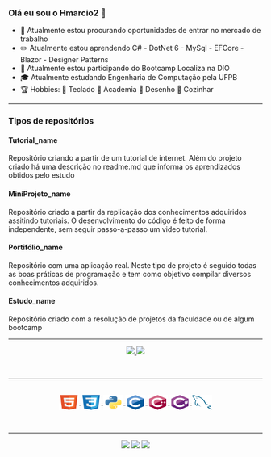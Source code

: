 ### Olá eu sou o Hmarcio2 👋

- 🔭 Atualmente estou procurando oportunidades de entrar no mercado de trabalho
- ✏️ Atualmente estou aprendendo C# - DotNet 6 - MySql - EFCore - Blazor - Designer Patterns
- 🎥 Atualmente estou participando do Bootcamp Localiza na DIO
- 🎓 Atualmente estudando Engenharia de Computação pela UFPB
- 🏆 Hobbies: 🎹 Teclado 🔩 Academia 🎨 Desenho 🍗 Cozinhar


<hr>

### Tipos de repositórios

  #### Tutorial_name
  Repositório criando a partir de um tutorial de internet. Além do projeto criado há uma descrição no readme.md que informa os aprendizados obtidos pelo estudo
  
  #### MiniProjeto_name
  Repositório criado a partir da replicação dos conhecimentos adquiridos assitindo tutoriais. O desenvolvimento do código é feito de forma independente, sem seguir passo-a-passo um video tutorial.
  
  #### Portifólio_name
  Repositório com uma aplicação real. Neste tipo de projeto é seguido todas as boas práticas de programação e tem como objetivo compilar diversos conhecimentos adquiridos.
  
  #### Estudo_name
  Repositório criado com a resolução de projetos da faculdade ou de algum bootcamp
  
  
<hr>

<div align="center">
  <a href="https://github.com/hmarcio2">
  <img height="180em" src="https://github-readme-stats.vercel.app/api?username=hmarcio2&show_icons=true&theme=tokyonight&include_all_commits=true&count_private=true"/>
  <img height="180em" src="https://github-readme-stats.vercel.app/api/top-langs/?username=hmarcio2&layout=compact&langs_count=7&theme=tokyonight"/>
</div>
  
<br> <hr>   
  
<div style="display: inline_block" align="center"><br>  
  <img align="center" alt="HTML" height="30" width="40" src="https://raw.githubusercontent.com/devicons/devicon/master/icons/html5/html5-original.svg">
  <img align="center" alt="CSS" height="30" width="40" src="https://raw.githubusercontent.com/devicons/devicon/master/icons/css3/css3-original.svg">
  <img align="center" alt="Python" height="30" width="40" src="https://raw.githubusercontent.com/devicons/devicon/master/icons/python/python-original.svg">
  <img align="center" alt="C" height="30" width="40" src="https://raw.githubusercontent.com/devicons/devicon/master/icons/c/c-original.svg">  
  <img align="center" alt="C++" height="30" width="40" src="https://raw.githubusercontent.com/devicons/devicon/master/icons/cplusplus/cplusplus-original.svg">  
  <img align="center" alt="Csharp" height="30" width="40" src="https://raw.githubusercontent.com/devicons/devicon/master/icons/csharp/csharp-original.svg">  
  <img align="center" alt="MySQL" height="30" width="40" src="https://raw.githubusercontent.com/devicons/devicon/master/icons/mysql/mysql-original.svg"> 
</div>

<br> <hr> 
 
<div align="center"> 
  <a href="https://www.instagram.com/hmarcio2/" target="_blank"><img src="https://img.shields.io/badge/-Instagram-%23E4405F?style=for-the-badge&logo=instagram&logoColor=white" target="_blank"></a>
  <a href = "mailto:heribertomarcio@gmail.com"><img src="https://img.shields.io/badge/-Gmail-%23333?style=for-the-badge&logo=gmail&logoColor=white" target="_blank"></a>
  <a href="https://www.linkedin.com/in/heriberto-marcio-da-silva-júnior-061b6a167/" target="_blank"><img src="https://img.shields.io/badge/-LinkedIn-%230077B5?style=for-the-badge&logo=linkedin&logoColor=white" target="_blank"></a> 
  
</div>
